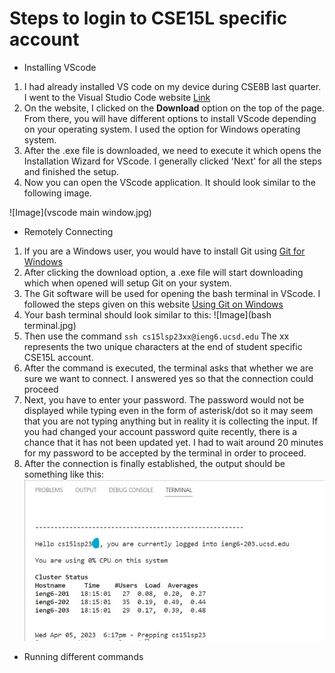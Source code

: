 # Steps to login to CSE15L specific account

* Installing VScode
1. I had already installed VS code on my device during CSE8B last quarter. I went to the Visual Studio Code website [Link](https://code.visualstudio.com/) 
2. On the website, I clicked on the **Download** option on the top of the page. From there, you will have different options to install VScode depending on your operating system. I used the option for Windows operating system.
3. After the .exe file is downloaded, we need to execute it which opens the Installation Wizard for VScode. I generally clicked 'Next' for all the steps and finished the setup.
4. Now you can open the VScode application. It should look similar to the following image.

![Image](vscode main window.jpg)

* Remotely Connecting
1. If you are a Windows user, you would have to install Git using [Git for Windows](https://gitforwindows.org/)
2. After clicking the download option, a .exe file will start downloading which when opened will setup Git on your system. 
3. The Git software will be used for opening the bash terminal in VScode. I followed the steps given on this website [Using Git on Windows](https://stackoverflow.com/a/50527994)
4. Your bash terminal should look similar to this: ![Image](bash terminal.jpg)
5. Then use the command `ssh cs15lsp23xx@ieng6.ucsd.edu` The xx represents the two unique characters at the end of student specific CSE15L account.
6. After the command is executed, the terminal asks that whether we are sure we want to connect. I answered yes so that the connection could proceed
7. Next, you have to enter your password. The password would not be displayed while typing even in the form of asterisk/dot so it may seem that you are not typing anything but in reality it is collecting the input. If you had changed your account password quite recently, there is a chance that it has not been updated yet. I had to wait around 20 minutes for my password to be accepted by the terminal in order to proceed.
8. After the connection is finally established, the output should be something like this: ![Image](remconnect.jpg)

* Running different commands
